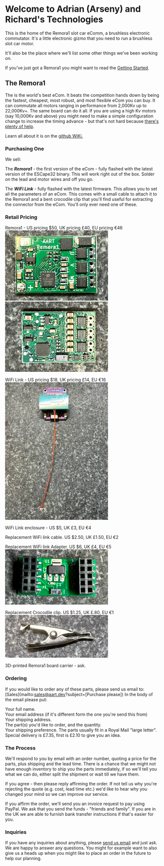 # Welcome to Adrian (Arseny) and Richard's Technologies

This is the home of the Remora1 slot car eComm, a brushless electronic commutator. It's a little electronic gizmo that you need to run a brushless slot car motor.

It'll also be the place where we'll list some other things we've been working on.

If you've just got a Remora1 you might want to read the [Getting Started](https://github.com/adrianblakey/slot-car-ecom/wiki/Getting-Started).

## The Remora1

The is the world's best eCom. It beats the competition hands down by being the fastest, cheapest, most robust, and most flexible eCom you can buy. It can commutate all motors ranging in performance from 2,000Kv up to 22,000Kv+. The same board can do it all. If you are using a high Kv motors (say 10,000Kv and above) you might need to make a simple configuration change to increase the timing advance - but that's not hard because [there's plenty of help](https://github.com/adrianblakey/slot-car-ecom/wiki/Getting-Started).

Learn all about it is on the [github WiKi.](https://github.com/adrianblakey/slot-car-ecom/wiki)

### Purchasing One 

We sell:  

The ***Remora1*** - the first version of the eCom - fully flashed with the latest version of the ESCape32 binary. This will work right out of the box. Solder on the lead and motor wires and off you go.   

The ***WiFi Link*** - fully flashed with the latest firmware. This allows you to set all the parameters of an eCom. This comes with a small cable to attach it to the Remora1 and a bent crocodile clip that you'll find useful for extracting the connector from the eCom. You'll only ever need one of these.  

### Retail Pricing

Remora1 - US pricing $50, UK pricing £40, EU pricing €46 <img src="/assets/images/remora1-bot.jpg" style="width: 35vw; min-width: 200px;"> <img src="/assets/images/remora1-top.jpg" style="width: 35vw; min-width: 200px;"> 

WiFi Link - US pricing $18, UK pricing £14, EU €16 <img src="/assets/images/wifi-link.jpg" style="width: 35vw; min-width: 200px;">

WiFi Link enclosure - US $5, UK £3, EU €4     

Replacement WiFi link cable. US $2.50, UK £1.50, EU €2  

Replacement WiFi link Adapter. US $6, UK £4, EU €5 <img src="/assets/images/aart-adapter.jpg" style="width: 35vw; min-width: 200;"> 

Replacement Crocodile clip. US $1.25, UK £.80, EU €1 <img src="/assets/images/croc.jpg" style="width: 35vw; min-width: 200px;">  

3D-printed Remora1 board carrier - ask.    

### Ordering

If you would like to order any of these parts, please send us email to: [Sales](mailto:sales@aart.dev?subject=[Purchase please]) In the body of the email please put:

  Your full name.   
  Your email address (if it's different form the one you're send this from)    
  Your shipping address.   
  The part(s) you'd like to order, and the quantity.   
  Your shipping preference. The parts usually fit in a Royal Mail "large letter". Special delivery is £7.35, first is £2.10 to give you an idea.

### The Process

We'll respond to you by email with an order number, quoting a price for the parts, plus shipping and the lead time. There is a chance that we might not have enough inventory to ship you the parts immediately, if so we'll tell you what we can do, either split the shipment or wait till we have them.

If you agree - then please reply affirming the order. If not tell us why you're rejecting the quote (e.g. cost, lead time etc.) we'd like to hear why you changed your mind so we can improve our service.

If you affirm the order, we'll send you an invoice request to pay using PayPal. We ask that you send the funds - "friends and family". If you are in the UK we are able to furnish bank transfer instructions if that's easier for you.

### Inquiries

If you have any inquiries about anything, please [send us email](mailto:sales@aart.dev?subject=[Inquiry]) and just ask. We are happy to answer any questions. You might for example want to also give us a heads up when you might like to place an order in the future to help our planning.
